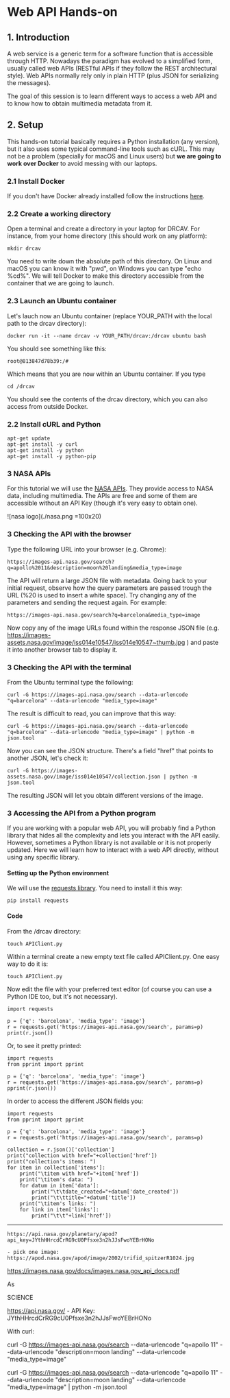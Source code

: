 # Web API Hands-on

## 1.	Introduction

A web service is a generic term for a software function that is accessible through HTTP. Nowadays the paradigm has evolved to a simplified form, usually called web APIs (RESTful APIs if they follow the REST architectural style). Web APIs normally rely only in plain HTTP (plus JSON for serializing the messages). 

The goal of this session is to learn different ways to access a web API and to know how to obtain multimedia metadata from it.  

## 2.	Setup

This hands-on tutorial basically requires a Python installation (any version), but it also uses some typical command-line tools such as cURL. This may not be a problem (specially for macOS and Linux users) but **we are going to work over Docker** to avoid messing with our laptops. 

### 2.1 Install Docker

If you don't have Docker already installed follow the instructions [here](../docker.md). 

### 2.2 Create a working directory

Open a terminal and create a directory in your laptop for DRCAV. For instance, from your home directory (this should work on any platform):

	mkdir drcav

You need to write down the absolute path of this directory. On Linux and macOS you can know it with "pwd", on Windows you can type "echo %cd%". We will tell Docker to make this directory accessible from the container that we are going to launch. 

### 2.3 Launch an Ubuntu container

Let's lauch now an Ubuntu container (replace YOUR_PATH with the local path to the drcav directory):

	docker run -it --name drcav -v YOUR_PATH/drcav:/drcav ubuntu bash

You should see something like this:

	root@813847d78b39:/#

Which means that you are now within an Ubuntu container. If you type

	cd /drcav

You should see the contents of the drcav directory, which you can also access from outside Docker. 

### 2.2 Install cURL and Python

	apt-get update
	apt-get install -y curl
	apt-get install -y python
	apt-get install -y python-pip

### 3 NASA APIs

For this tutorial we will use the [NASA APIs](https://api.nasa.gov/). They provide access to NASA data, including multimedia. The APIs are free and some of them are accessible without an API Key (though it's very easy to obtain one).

![nasa logo](./nasa.png =100x20)



### 3 Checking the API with the browser

Type the following URL into your browser (e.g. Chrome):

	https://images-api.nasa.gov/search?q=apollo%2011&description=moon%20landing&media_type=image

The API will return a large JSON file with metadata. Going back to your initial request, observe how the query parameters are passed trough the URL (%20 is used to insert a white space). Try changing any of the parameters and sending the request again. For example:

	https://images-api.nasa.gov/search?q=barcelona&media_type=image

Now copy any of the image URLs found within the response JSON file (e.g. https://images-assets.nasa.gov/image/iss014e10547/iss014e10547~thumb.jpg
) and paste it into another browser tab to display it.

### 3 Checking the API with the terminal

From the Ubuntu terminal type the following:

	curl -G https://images-api.nasa.gov/search --data-urlencode "q=barcelona" --data-urlencode "media_type=image"

The result is difficult to read, you can improve that this way:

	curl -G https://images-api.nasa.gov/search --data-urlencode "q=barcelona" --data-urlencode "media_type=image" | python -m json.tool

Now you can see the JSON structure. There's a field "href" that points to another JSON, let's check it:

	curl -G https://images-assets.nasa.gov/image/iss014e10547/collection.json | python -m json.tool

The resulting JSON will let you obtain different versions of the image.


### 3 Accessing the API from a Python program

If you are working with a popular web API, you will probably find a Python library that hides all the complexity and lets you interact with the API easily. However, sometimes a Python library is not available or it is not properly updated. Here we will learn how to interact with a web API directly, without using any specific library. 

#### Setting up the Python environment

We will use the [requests library](https://requests.readthedocs.io/en/master/). You need to install it this way:

	pip install requests


#### Code

From the /drcav directory:

	touch APIClient.py

Within a terminal create a new empty text file called APIClient.py. One easy way to do it is:

	touch APIClient.py

Now edit the file with your preferred text editor (of course you can use a Python IDE too, but it's not necessary). 


	import requests

	p = {'q': 'barcelona', 'media_type': 'image'}
	r = requests.get('https://images-api.nasa.gov/search', params=p)
	print(r.json())

Or, to see it pretty printed:

	import requests
	from pprint import pprint

	p = {'q': 'barcelona', 'media_type': 'image'}
	r = requests.get('https://images-api.nasa.gov/search', params=p)
	pprint(r.json())

In order to access the different JSON fields you:

	import requests
	from pprint import pprint

	p = {'q': 'barcelona', 'media_type': 'image'}
	r = requests.get('https://images-api.nasa.gov/search', params=p)

	collection = r.json()['collection']
	print("collection with href="+collection['href'])
	print("collection's items: ")
	for item in collection['items']:
		print("\titem with href="+item['href'])	
		print("\titem's data: ")
		for datum in item['data']:
			print("\t\tdate_created="+datum['date_created'])
			print("\t\ttitle="+datum['title'])
		print("\titem's links: ")
		for link in item['links']:
			print("\t\t"+link['href'])





------------------------
	https://api.nasa.gov/planetary/apod?api_key=JYthHHrcdCrRG9cU0Pfsxe3n2hJJsFwoYEBrHONo

	- pick one image: https://apod.nasa.gov/apod/image/2002/trifid_spitzerR1024.jpg

https://images.nasa.gov/docs/images.nasa.gov_api_docs.pdf



As 

SCIENCE

https://api.nasa.gov/
	- API Key: JYthHHrcdCrRG9cU0Pfsxe3n2hJJsFwoYEBrHONo



With curl:

curl -G https://images-api.nasa.gov/search --data-urlencode "q=apollo 11" --data-urlencode "description=moon landing" --data-urlencode "media_type=image"

curl -G https://images-api.nasa.gov/search --data-urlencode "q=apollo 11" --data-urlencode "description=moon landing" --data-urlencode "media_type=image" | python -m json.tool




